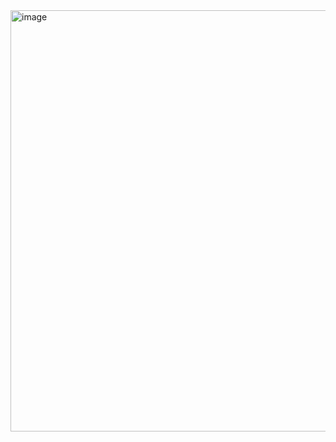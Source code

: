 <img width="1024" height="674" alt="image" src="https://github.com/user-attachments/assets/5160aefb-aed7-4520-b84c-699537346da8" />
